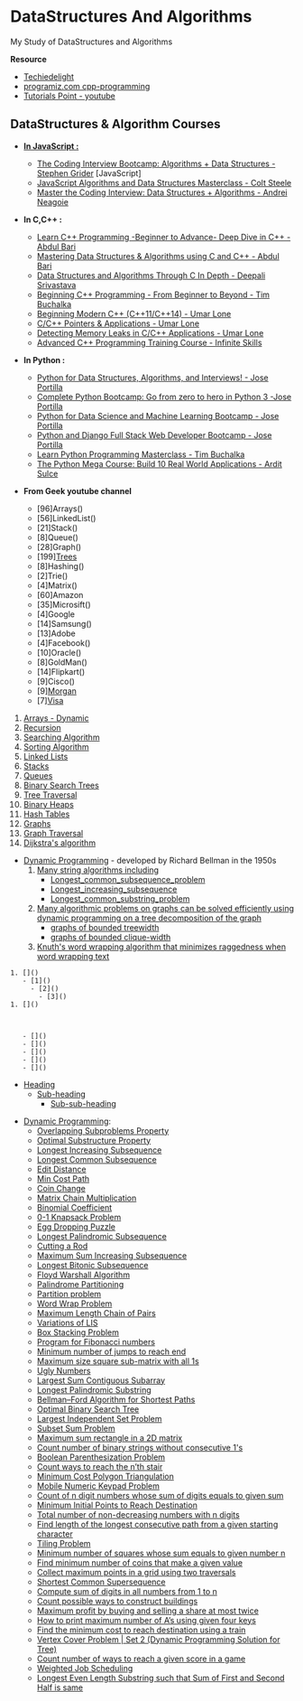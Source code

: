 # DataStructures And Algorithms 
My Study of DataStructures and Algorithms 

__Resource__
- [Techiedelight](https://www.techiedelight.com/convert-string-to-int-cpp/)
- [programiz.com cpp-programming](https://www.programiz.com/cpp-programming)
- [Tutorials Point - youtube](https://www.youtube.com/channel/UCVLbzhxVTiTLiVKeGV7WEBg/search?query=c%2B%2B)

## DataStructures & Algorithm Courses
- <b><u>In JavaScript :</u></b>
  - [The Coding Interview Bootcamp: Algorithms + Data Structures - Stephen Grider](https://www.udemy.com/course/coding-interview-bootcamp-algorithms-and-data-structure/) [JavaScript]
  - [JavaScript Algorithms and Data Structures Masterclass - Colt Steele](https://www.udemy.com/course/js-algorithms-and-data-structures-masterclass/)
  - [Master the Coding Interview: Data Structures + Algorithms - Andrei Neagoie](https://www.udemy.com/course/master-the-coding-interview-data-structures-algorithms/)

- <b>In C,C++ :</b>
  - [Learn C++ Programming -Beginner to Advance- Deep Dive in C++ - Abdul Bari](https://www.udemy.com/course/cpp-deep-dive/)
  - [Mastering Data Structures & Algorithms using C and C++ - Abdul Bari](https://www.udemy.com/course/datastructurescncpp/)
  - [Data Structures and Algorithms Through C In Depth - Deepali Srivastava](https://www.udemy.com/course/data-structures-and-algorithms-in-c/)
  - [Beginning C++ Programming - From Beginner to Beyond - Tim Buchalka](https://www.udemy.com/course/beginning-c-plus-plus-programming/)
  - [Beginning Modern C++ (C++11/C++14) - Umar Lone](https://www.udemy.com/course/beg-modern-cpp/)
  - [C/C++ Pointers & Applications - Umar Lone](https://www.udemy.com/course/cpp-pointers/)
  - [Detecting Memory Leaks in C/C++ Applications - Umar Lone](https://www.udemy.com/course/cpp_leaks/)  
  - [Advanced C++ Programming Training Course - Infinite Skills](https://www.udemy.com/course/advanced-c-programming/)
  
- <b>In Python :</b>
  - [Python for Data Structures, Algorithms, and Interviews! - Jose Portilla](https://www.udemy.com/course/python-for-data-structures-algorithms-and-interviews/)
  - [Complete Python Bootcamp: Go from zero to hero in Python 3 -Jose Portilla](https://www.udemy.com/course/complete-python-bootcamp/)
  - [Python for Data Science and Machine Learning Bootcamp - Jose Portilla](https://www.udemy.com/course/python-for-data-science-and-machine-learning-bootcamp/)
  - [Python and Django Full Stack Web Developer Bootcamp - Jose Portilla](https://www.udemy.com/course/python-and-django-full-stack-web-developer-bootcamp/)
  - [Learn Python Programming Masterclass - Tim Buchalka](https://www.udemy.com/course/python-the-complete-python-developer-course/)
  - [The Python Mega Course: Build 10 Real World Applications - Ardit Sulce](https://www.udemy.com/course/the-python-mega-course/)

- <b>From Geek youtube channel </b>
  + [96]Arrays()
  + [56]LinkedList()
  + [21]Stack()
  + [8]Queue()
  + [28]Graph()
  + [199][Trees](https://www.youtube.com/playlist?list=PLqM7alHXFySHCXD7r1J0ky9Zg_GBB1dbk)
  + [8]Hashing()
  + [2]Trie()
  + [4]Matrix()
  + [60]Amazon
  + [35]Microsift()
  + [4]Google
  + [14]Samsung()
  + [13]Adobe
  + [4]Facebook()
  + [10]Oracle()
  + [8]GoldMan()
  + [14]Flipkart()
  + [9]Cisco()
  + [9][Morgan](https://www.youtube.com/playlist?list=PLqM7alHXFySHx5l_vi69llo3Yt9AlOMSj)
  + [7][Visa](https://www.youtube.com/playlist?list=PLqM7alHXFySG-fqFD2faIdcrN20ozXLya)



1. [Arrays - Dynamic]()
1. [Recursion](https://en.wikipedia.org/wiki/Recursion)
1. [Searching Algorithm](https://en.wikipedia.org/wiki/Search_algorithm)
1. [Sorting Algorithm](https://en.wikipedia.org/wiki/Sorting_algorithm)
1. [Linked Lists](https://en.wikipedia.org/wiki/Linked_list)
1. [Stacks](https://en.wikipedia.org/wiki/Stack_(abstract_data_type))
1. [Queues](https://en.wikipedia.org/wiki/Queue_(abstract_data_type))
1. [Binary Search Trees](https://en.wikipedia.org/wiki/Binary_search_tree)
1. [Tree Traversal](https://en.wikipedia.org/wiki/Tree_traversal)
1. [Binary Heaps](https://en.wikipedia.org/wiki/Binary_heap)
1. [Hash Tables](https://en.wikipedia.org/wiki/Hash_table)
1. [Graphs](https://en.wikipedia.org/wiki/Graph_(abstract_data_type))
1. [Graph Traversal](https://en.wikipedia.org/wiki/Graph_traversal)
1. [Dijkstra's algorithm](https://en.wikipedia.org/wiki/Dijkstra%27s_algorithm)



- [Dynamic Programming](https://en.wikipedia.org/wiki/Dynamic_programming) -  developed by Richard Bellman in the 1950s
   1. [Many string algorithms including]()
      - [Longest_common_subsequence_problem](https://en.wikipedia.org/wiki/Longest_common_subsequence_problem)
      - [Longest_increasing_subsequence](https://en.wikipedia.org/wiki/Longest_increasing_subsequence)
      - [Longest_common_substring_problem](https://en.wikipedia.org/wiki/Longest_common_substring_problem)
   1. [Many algorithmic problems on graphs can be solved efficiently using dynamic programming on a tree decomposition of the graph](https://en.wikipedia.org/wiki/Tree_decomposition)
      - [graphs of bounded treewidth](https://en.wikipedia.org/wiki/Treewidth)
      - [graphs of bounded clique-width](https://en.wikipedia.org/wiki/Clique-width)
   1. [Knuth's word wrapping algorithm that minimizes raggedness when word wrapping text](https://en.wikipedia.org/wiki/Line_wrap_and_word_wrap)

```
1. []()      
   - [1]()
     - [2]()
       - [3]()              
1. []()

   
   
   - []()
   - []()
   - []()
   - []()
   - []()

```
- [Heading](#heading)
  * [Sub-heading](#sub-heading)
    + [Sub-sub-heading](#sub-sub-heading)
    
* [Dynamic Programming](https://www.geeksforgeeks.org/dynamic-programming-set-1/):
  + [Overlapping Subproblems Property]()
  + [Optimal Substructure Property]()
  + [Longest Increasing Subsequence]()
  + [Longest Common Subsequence]()
  + [Edit Distance]()
  + [Min Cost Path]()
  + [Coin Change]()
  + [Matrix Chain Multiplication]()
  + [Binomial Coefficient]()
  + [0-1 Knapsack Problem]()
  + [Egg Dropping Puzzle]()
  + [Longest Palindromic Subsequence]()
  + [Cutting a Rod]()
  + [Maximum Sum Increasing Subsequence]()
  + [Longest Bitonic Subsequence]()
  + [Floyd Warshall Algorithm]()
  + [Palindrome Partitioning]()
  + [Partition problem]()
  + [Word Wrap Problem]()
  + [Maximum Length Chain of Pairs]()
  + [Variations of LIS]()
  + [Box Stacking Problem]()
  + [Program for Fibonacci numbers]()
  + [Minimum number of jumps to reach end]()
  + [Maximum size square sub-matrix with all 1s]()
  + [Ugly Numbers]()
  + [Largest Sum Contiguous Subarray]()
  + [Longest Palindromic Substring]()
  + [Bellman–Ford Algorithm for Shortest Paths]()
  + [Optimal Binary Search Tree]()
  + [Largest Independent Set Problem]()
  + [Subset Sum Problem]()
  + [Maximum sum rectangle in a 2D matrix]()
  + [Count number of binary strings without consecutive 1's]()
  + [Boolean Parenthesization Problem]()
  + [Count ways to reach the n’th stair]()
  + [Minimum Cost Polygon Triangulation]()
  + [Mobile Numeric Keypad Problem]()
  + [Count of n digit numbers whose sum of digits equals to given sum]()
  + [Minimum Initial Points to Reach Destination]()
  + [Total number of non-decreasing numbers with n digits]()
  + [Find length of the longest consecutive path from a given starting character]()
  + [Tiling Problem]()
  + [Minimum number of squares whose sum equals to given number n]()
  + [Find minimum number of coins that make a given value]()
  + [Collect maximum points in a grid using two traversals]()
  + [Shortest Common Supersequence]()
  + [Compute sum of digits in all numbers from 1 to n]()
  + [Count possible ways to construct buildings]()
  + [Maximum profit by buying and selling a share at most twice]()
  + [How to print maximum number of A’s using given four keys]()
  + [Find the minimum cost to reach destination using a train]()
  + [Vertex Cover Problem | Set 2 (Dynamic Programming Solution for Tree)]()
  + [Count number of ways to reach a given score in a game]()
  + [Weighted Job Scheduling]()
  + [Longest Even Length Substring such that Sum of First and Second Half is same]()

